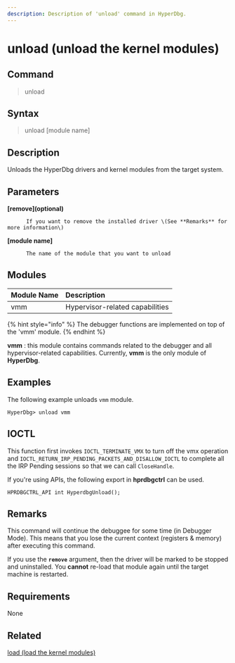 ```yaml
---
description: Description of 'unload' command in HyperDbg.
---
```


# unload \(unload the kernel modules\)

## Command

> unload

## Syntax

> unload \[module name\]

## Description

Unloads the HyperDbg drivers and kernel modules from the target system.

## Parameters

**\[remove\]\(optional\)**

```text
      If you want to remove the installed driver \(See **Remarks** for more information\)
```

**\[module name\]**

```text
      The name of the module that you want to unload
```

## Modules

| Module Name | Description |
| :--- | :--- |
| vmm | Hypervisor-related capabilities |

{% hint style="info" %}
The debugger functions are implemented on top of the 'vmm' module.
{% endhint %}

**vmm** : this module contains commands related to the debugger and all hypervisor-related capabilities. Currently, **vmm** is the only module of **HyperDbg**.

## Examples

The following example unloads `vmm` module.

```text
HyperDbg> unload vmm
```

## IOCTL

This function first invokes `IOCTL_TERMINATE_VMX` to turn off the vmx operation and `IOCTL_RETURN_IRP_PENDING_PACKETS_AND_DISALLOW_IOCTL` to complete all the IRP Pending sessions so that we can call `CloseHandle`.

If you're using APIs, the following export in **hprdbgctrl** can be used.

```text
HPRDBGCTRL_API int HyperdbgUnload();
```

## **Remarks**

This command will continue the debuggee for some time \(in Debugger Mode\). This means that you lose the current context \(registers & memory\) after executing this command.

If you use the **`remove`** argument, then the driver will be marked to be stopped and uninstalled. You **cannot** re-load that module again until the target machine is restarted.

## Requirements

None

## Related

[load \(load the kernel modules\)](https://docs.hyperdbg.org/commands/debugging-commands/load)

